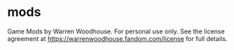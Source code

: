 # mods
Game Mods by Warren Woodhouse. For personal use only. See the license agreement at https://warrenwoodhouse.fandom.com/license for full details.

